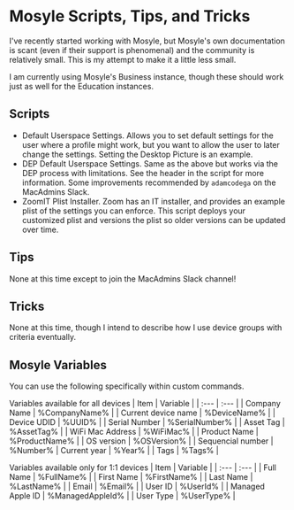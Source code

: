 # Mosyle Scripts, Tips, and Tricks

I've recently started working with Mosyle, but Mosyle's own documentation is scant (even if their support is phenomenal) and the community is relatively small. This is my attempt to make it a little less small.

I am currently using Mosyle's Business instance, though these should work just as well for the Education instances.

## Scripts

* Default Userspace Settings. Allows you to set default settings for the user where a profile might work, but you want to allow the user to later change the settings. Setting the Desktop Picture is an example.
* DEP Default Userspace Settings. Same as the above but works via the DEP process with limitations. See the header in the script for more information. Some improvements recommended by `adamcodega` on the MacAdmins Slack.
* ZoomIT Plist Installer. Zoom has an IT installer, and provides an example plist of the settings you can enforce. This script deploys your customized plist and versions the plist so older versions can be updated over time.

## Tips

None at this time except to join the MacAdmins Slack channel!

## Tricks

None at this time, though I intend to describe how I use device groups with criteria eventually.

## Mosyle Variables

You can use the following specifically within custom commands.

Variables available for all devices
|  Item | Variable |
| :--- | :--- |
| Company Name | %CompanyName% |
| Current device name | %DeviceName% |
| Device UDID | %UUID% |
| Serial Number | %SerialNumber% |
| Asset Tag | %AssetTag% |
| WiFi Mac Address | %WiFiMac% |
| Product Name | %ProductName% |
| OS version | %OSVersion% |
| Sequencial number | %Number% 
| Current year | %Year% |
| Tags | %Tags% |

Variables available only for 1:1 devices
|  Item | Variable |
| :--- | :--- |
| Full Name | %FullName% |
| First Name | %FirstName% |
| Last Name | %LastName% |
| Email | %Email% |
| User ID | %UserId% |
| Managed Apple ID | %ManagedAppleId% |
| User Type | %UserType% |